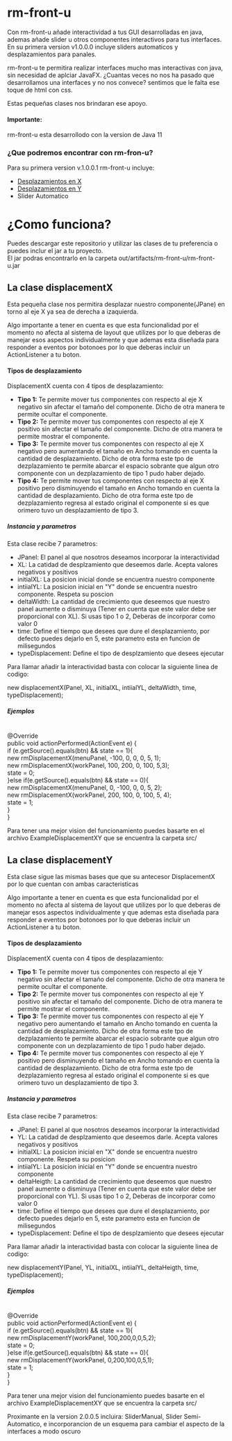 # rm-front-u
Con rm-front-u añade interactividad a tus GUI desarrolladas en java, ademas añade slider u otros componentes interactivos para tus interfaces. En su primera version v1.0.0.0 incluye sliders automaticos y desplazamientos para panales.

rm-front-u te permitira realizar interfaces mucho mas interactivas con java, sin necesidad de aplciar JavaFX.
¿Cuantas veces no nos ha pasado que desarrollamos una interfaces y no nos convece? sentimos que le falta ese toque de html con css.

Estas pequeñas clases nos brindaran ese apoyo.

<h4>Importante:</h4>
rm-front-u esta desarrollodo con la version de Java 11

<h3>¿Que podremos encontrar con rm-fron-u?</h3>
<p>
  Para su primera version v.1.0.0.1 rm-front-u incluye:
</p>
<ul>
  <li><a href="#DX">Desplazamientos en X</a></li>
  <li><a href="#DY"> Desplazamientos en Y</a></li>
  <li>Slider Automatico</li>
</ul>

<h1>¿Como funciona?</h1>

<p>Puedes descargar este repositorio y utilizar las clases de tu preferencia o puedes inclur el jar a tu proyecto. <br>
El jar podras encontrarlo en la carpeta out/artifacts/rm-front-u/rm-front-u.jar
</p>

<h2 id="DX">La clase displacementX</h2>

<p>Esta pequeña clase nos permitira desplazar nuestro componente(JPane) en torno al eje X ya sea de derecha a izaquierda.</p>
<p>Algo importante a tener en cuenta es que esta funcionalidad por el momento no afecta al sistema de layout que utilizes por lo que deberas de manejar esos aspectos individualmente y que ademas esta diseñada para responder a eventos por botonoes por lo que deberas incluir un ActionListener a tu boton.</p>

<h4>Tipos de desplazamiento</h4>
DisplacementX cuenta con 4 tipos de desplazamiento:

<ul>
  <li><strong>Tipo 1:</strong> Te permite mover tus componentes con respecto al eje X negativo sin afectar el tamaño del componente. Dicho de otra manera te permite ocultar el componente.</li>
  <li><strong>Tipo 2:</strong> Te permite mover tus componentes con respecto al eje X positivo sin afectar el tamaño del componente. Dicho de otra manera te permite mostrar el componente.</li>
  <li><strong>Tipo 3:</strong> Te permite mover tus componentes con respecto al eje X negativo pero aumentando el tamaño en Ancho tomando en cuenta la cantidad de desplazamiento. Dicho de otra forma este tpo de dezplazamiento te permite abarcar el espacio sobrante que algun otro componente con un dezplazamiento de tipo 1 pudo haber dejado. </li>
  <li><strong>Tipo 4:</strong> Te permite mover tus componentes con respecto al eje X positivo pero disminuyendo el tamaño en Ancho tomando en cuenta la cantidad de desplazamiento. Dicho de otra forma este tpo de dezplazamiento regresa al estado original el componente si es que orimero tuvo un desplazamiento de tipo 3.</li>
</ul>

<h5>Instancia y parametros</h5>

<p>
  Esta clase recibe 7 parametros:
  <ul>
    <li>JPanel: El panel al que nosotros deseamos incorporar la interactividad</li>
    <li>XL: La catidad de desplzamiento que deseemos darle. Acepta valores negativos y positivos</li>
    <li>initialXL: La posicion inicial donde se encuentra nuestro componente</li>
    <li>intiialYL: La posicion inicial en "Y" donde se encuentra nuestro componente. Respeta su poscion </li>
    <li>deltaWidth: La cantidad de crecimiento que deseemos que nuestro panel aumente o disminuya (Tener en cuenta que este valor debe ser proporcional con XL). Si usas tipo 1 o 2, Deberas de incorporar como valor 0</li>
    <li>time: Define el tiempo que desees que dure el desplazamiento, por defecto puedes dejarlo en 5, este parametro esta en funcion de milisegundos</li>
    <li>typeDisplacement: Define el tipo de desplzamiento que desees ejecutar</li>
  </ul>
</p>

<p>
  Para llamar añadir la interactividad basta con colocar la siguiente linea de codigo:
  
  new displacementX(Panel, XL, initialXL, intiialYL, deltaWidth, time, typeDisplacement);
  
  <h5>Ejemplos</h5><br>
   @Override<br>
   public void actionPerformed(ActionEvent e) {<br>
        if (e.getSource().equals(btn) && state == 1){<br>
            new rmDisplacementX(menuPanel, -100, 0, 0, 0, 5, 1);<br>
            new rmDisplacementX(workPanel, 100, 200, 0, 100, 5,3);<br>
            state = 0;<br>
        }else if(e.getSource().equals(btn) && state == 0){<br>
            new rmDisplacementX(menuPanel, 0, -100, 0, 0, 5, 2);<br>
            new rmDisplacementX(workPanel, 200, 100, 0, 100, 5, 4);<br>
            state = 1;<br>
        }<br>
   }<br>
</p>

Para tener una mejor vision del funcionamiento puedes basarte en el archivo ExampleDisplacementXY que se encuentra la carpeta src/

<h2 id="DY">La clase displacementY</h2>

<p>Esta clase sigue las mismas bases que que su antecesor DisplacementX por lo que cuentan con ambas caracteristicas</p>
<p>Algo importante a tener en cuenta es que esta funcionalidad por el momento no afecta al sistema de layout que utilizes por lo que deberas de manejar esos aspectos individualmente y que ademas esta diseñada para responder a eventos por botonoes por lo que deberas incluir un ActionListener a tu boton.</p>

<h4>Tipos de desplazamiento</h4>
DisplacementX cuenta con 4 tipos de desplazamiento:

<ul>
  <li><strong>Tipo 1:</strong> Te permite mover tus componentes con respecto al eje Y negativo sin afectar el tamaño del componente. Dicho de otra manera te permite ocultar el componente.</li>
  <li><strong>Tipo 2:</strong> Te permite mover tus componentes con respecto al eje Y positivo sin afectar el tamaño del componente. Dicho de otra manera te permite mostrar el componente.</li>
  <li><strong>Tipo 3:</strong> Te permite mover tus componentes con respecto al eje Y negativo pero aumentando el tamaño en Ancho tomando en cuenta la cantidad de desplazamiento. Dicho de otra forma este tpo de dezplazamiento te permite abarcar el espacio sobrante que algun otro componente con un dezplazamiento de tipo 1 pudo haber dejado. </li>
  <li><strong>Tipo 4:</strong> Te permite mover tus componentes con respecto al eje Y positivo pero disminuyendo el tamaño en Ancho tomando en cuenta la cantidad de desplazamiento. Dicho de otra forma este tpo de dezplazamiento regresa al estado original el componente si es que orimero tuvo un desplazamiento de tipo 3.</li>
</ul>

<h5>Instancia y parametros</h5>

<p>
  Esta clase recibe 7 parametros:
  <ul>
    <li>JPanel: El panel al que nosotros deseamos incorporar la interactividad</li>
    <li>YL: La catidad de desplzamiento que deseemos darle. Acepta valores negativos y positivos</li>
    <li>initialXL: La posicion inicial en "X" donde se encuentra nuestro componente. Respeta su posicion</li>
    <li>intiialYL: La posicion inicial en "Y" donde se encuentra nuestro componente </li>
    <li>deltaHeigth: La cantidad de crecimiento que deseemos que nuestro panel aumente o disminuya (Tener en cuenta que este valor debe ser proporcional con YL). Si usas tipo 1 o 2, Deberas de incorporar como valor 0</li>
    <li>time: Define el tiempo que desees que dure el desplazamiento, por defecto puedes dejarlo en 5, este parametro esta en funcion de milisegundos</li>
    <li>typeDisplacement: Define el tipo de desplzamiento que desees ejecutar</li>
  </ul>
</p>

<p>
  Para llamar añadir la interactividad basta con colocar la siguiente linea de codigo:
  
  new displacementY(Panel, YL, initialXL, intiialYL, deltaHeigth, time, typeDisplacement);
  
  <h5>Ejemplos</h5><br>
   @Override<br>
   public void actionPerformed(ActionEvent e) {<br>
        if (e.getSource().equals(btn) && state == 1){<br>
            new rmDisplacementY(workPanel, 100,200,0,0,5,2);<br>
            state = 0;<br>
        }else if(e.getSource().equals(btn) && state == 0){<br>
            new rmDisplacementY(workPanel, 0,200,100,0,5,1);<br>
            state = 1;<br>
        }<br>
   }<br>
</p>

Para tener una mejor vision del funcionamiento puedes basarte en el archivo ExampleDisplacementXY que se encuentra la carpeta src/



Proximante en la version 2.0.0.5 incluira: SliderManual, Slider Semi-Automatico, e incorporancion de un esquema para cambiar el aspecto de la interfaces a modo oscuro
